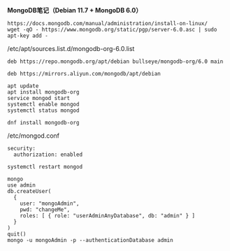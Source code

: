 **MongoDB笔记（Debian 11.7 + MongoDB 6.0）**
```
https://docs.mongodb.com/manual/administration/install-on-linux/
wget -qO - https://www.mongodb.org/static/pgp/server-6.0.asc | sudo apt-key add -
```
/etc/apt/sources.list.d/mongodb-org-6.0.list
```
deb https://repo.mongodb.org/apt/debian bullseye/mongodb-org/6.0 main
```
```
deb https://mirrors.aliyun.com/mongodb/apt/debian
```
```
apt update
apt install mongodb-org
service mongod start
systemctl enable mongod
systemctl status mongod
```
```
dnf install mongodb-org
```
/etc/mongod.conf
```
security:
  authorization: enabled
```
```
systemctl restart mongod
```
```
mongo
use admin
db.createUser(
  {
    user: "mongoAdmin",
    pwd: "changeMe",
    roles: [ { role: "userAdminAnyDatabase", db: "admin" } ]
  }
)
quit()
mongo -u mongoAdmin -p --authenticationDatabase admin
```
